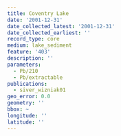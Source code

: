 ```yaml
---
title: Coventry Lake
date: '2001-12-31'
date_collected_latest: '2001-12-31'
date_collected_earliest: ''
record_type: core
medium: lake_sediment
feature: '403'
description: ''
parameters:
  - Pb/210
  - Pb/extractable
publications:
  - siver_wizniak01
geo_error: 0.0
geometry: ''
bbox: ~
longitude: ''
latitude: ''
---
```

